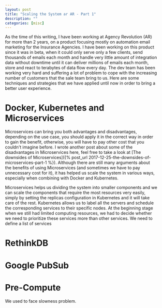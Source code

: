 ```yaml
---
layout: post
title: "Scaling the System ar AR - Part 1"
description: ""
categories: [misc]
---
```


As the time of this writing, I have been working at Agency Revolution (AR) for more than 2 years, on
a product focusing mostly on automation email marketing for the Insurance Agencies. I have been
working on this product since it was in beta, when it could only serve only a few clients, send
thousands of emails each month and handle very little amount of integration data without downtime
until it can deliver millions of emails each month, store and react to terabytes of data flow every
day. The dev team has been working very hard and suffering a lot of problem to cope with the
increasing number of customers that the sale team bring to us. Here are some techniques and
strategies that we have applied until now in order to bring a better user experience.

# Docker, Kubernetes and Microservices

Microservices can bring you both advantages and disadvantages, depending on the use case, you should
apply it in the correct way in order to gain the benefit, otherwise, you will have to pay other cost
that you couldn't imagine before. I wrote another post about some of the disadvantages in
Microservices here, feel free to take a look at
[The downsides of Microservices]({% post_url 2017-12-25-the-downsides-of-microservices-part-1 %}).
Although there are still many arguments about the benefits of using Microservices (and sometimes we
have to pay unnecessary cost for it), it has helped us scale the system in various ways, especially
when combining with Docker and Kubernetes.

Microservices helps us dividing the system into smaller components and we can scale the components
that require the most resources very easily, simply by setting the replicas configuration in
Kubernetes and it will take care of the rest. Kubernetes allows us to label all the servers and
schedule the corresponding services to their specific nodes. At the beginning stage when we still
had limited computing resources, we had to decide whether we need to prioritize these services more
than other services. We need to define a list of services 

# RethinkDB

# Google PubSub

# Pre-Compute

We used to face slowness problem.